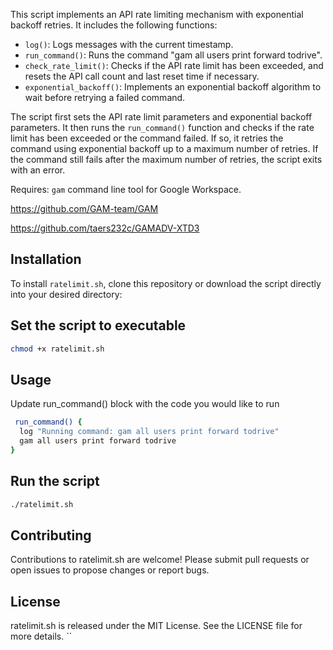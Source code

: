 This script implements an API rate limiting mechanism with exponential backoff retries. It includes the following functions:

- `log()`: Logs messages with the current timestamp.
- `run_command()`: Runs the command "gam all users print forward todrive".
- `check_rate_limit()`: Checks if the API rate limit has been exceeded, and resets the API call count and last reset time if necessary.
- `exponential_backoff()`: Implements an exponential backoff algorithm to wait before retrying a failed command.

The script first sets the API rate limit parameters and exponential backoff parameters. It then runs the `run_command()` function and checks if the rate limit has been exceeded or the command failed. If so, it retries the command using exponential backoff up to a maximum number of retries. If the command still fails after the maximum number of retries, the script exits with an error.

Requires: `gam` command line tool for Google Workspace.

https://github.com/GAM-team/GAM

https://github.com/taers232c/GAMADV-XTD3


## Installation

To install `ratelimit.sh`, clone this repository or download the script directly into your desired directory:


## Set the script to executable

```bash
chmod +x ratelimit.sh
```

## Usage

Update run_command() block with the code you would like to run

```bash
 run_command() {
  log "Running command: gam all users print forward todrive"
  gam all users print forward todrive
}
```

## Run the script

```bash
./ratelimit.sh
```

## Contributing
Contributions to ratelimit.sh are welcome! Please submit pull requests or open issues to propose changes or report bugs.

## License
ratelimit.sh is released under the MIT License. See the LICENSE file for more details. ``